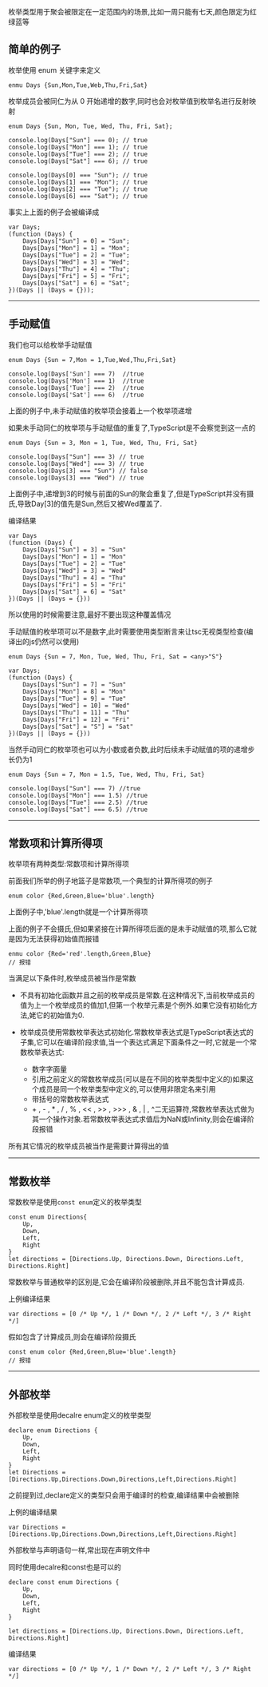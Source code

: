 枚举类型用于聚会被限定在一定范围内的场景,比如一周只能有七天,颜色限定为红绿蓝等

## **简单的例子**

枚举使用 enum 关键字来定义

```
enmu Days {Sun,Mon,Tue,Web,Thu,Fri,Sat}
```

枚举成员会被同仁为从 0 开始递增的数字,同时也会对枚举值到枚举名进行反射映射

```
enum Days {Sun, Mon, Tue, Wed, Thu, Fri, Sat};

console.log(Days["Sun"] === 0); // true
console.log(Days["Mon"] === 1); // true
console.log(Days["Tue"] === 2); // true
console.log(Days["Sat"] === 6); // true

console.log(Days[0] === "Sun"); // true
console.log(Days[1] === "Mon"); // true
console.log(Days[2] === "Tue"); // true
console.log(Days[6] === "Sat"); // true
```

事实上上面的例子会被编译成

```
var Days;
(function (Days) {
    Days[Days["Sun"] = 0] = "Sun";
    Days[Days["Mon"] = 1] = "Mon";
    Days[Days["Tue"] = 2] = "Tue";
    Days[Days["Wed"] = 3] = "Wed";
    Days[Days["Thu"] = 4] = "Thu";
    Days[Days["Fri"] = 5] = "Fri";
    Days[Days["Sat"] = 6] = "Sat";
})(Days || (Days = {}));
```

--- 

## **手动赋值**

我们也可以给枚举手动赋值

```
enum Days {Sun = 7,Mon = 1,Tue,Wed,Thu,Fri,Sat}

console.log(Days['Sun'] === 7)  //true
console.log(Days['Mon'] === 1)  //true
console.log(Days['Tue'] === 2)  //true
console.log(Days['Sat'] === 6)  //true
```

上面的例子中,未手动赋值的枚举项会接着上一个枚举项递增

如果未手动同仁的枚举项与手动赋值的重复了,TypeScript是不会察觉到这一点的

```
enum Days {Sun = 3, Mon = 1, Tue, Wed, Thu, Fri, Sat}

console.log(Days["Sun"] === 3) // true
console.log(Days["Wed"] === 3) // true
console.log(Days[3] === "Sun") // false
console.log(Days[3] === "Wed") // true
```

上面例子中,递增到3的时候与前面的Sun的聚会重复了,但是TypeScript并没有摄氏,导致Day[3]的值先是Sun,然后又被Wed覆盖了.

编译结果

```
var Days
(function (Days) {
    Days[Days["Sun"] = 3] = "Sun"
    Days[Days["Mon"] = 1] = "Mon"
    Days[Days["Tue"] = 2] = "Tue"
    Days[Days["Wed"] = 3] = "Wed"
    Days[Days["Thu"] = 4] = "Thu"
    Days[Days["Fri"] = 5] = "Fri"
    Days[Days["Sat"] = 6] = "Sat"
})(Days || (Days = {}))
```

所以使用的时候需要注意,最好不要出现这种覆盖情况

手动赋值的枚举项可以不是数字,此时需要使用类型断言来让tsc无视类型检查(编译出的js仍然可以使用)

```
enum Days {Sun = 7, Mon, Tue, Wed, Thu, Fri, Sat = <any>"S"}

var Days;
(function (Days) {
    Days[Days["Sun"] = 7] = "Sun"
    Days[Days["Mon"] = 8] = "Mon"
    Days[Days["Tue"] = 9] = "Tue"
    Days[Days["Wed"] = 10] = "Wed"
    Days[Days["Thu"] = 11] = "Thu"
    Days[Days["Fri"] = 12] = "Fri"
    Days[Days["Sat"] = "S"] = "Sat"
})(Days || (Days = {}))
```

当然手动同仁的枚举项也可以为小数或者负数,此时后续未手动赋值的项的递增步长仍为1

```
enum Days {Sun = 7, Mon = 1.5, Tue, Wed, Thu, Fri, Sat}

console.log(Days["Sun"] === 7) //true
console.log(Days["Mon"] === 1.5) //true
console.log(Days["Tue"] === 2.5) //true
console.log(Days["Sat"] === 6.5) //true
```

---

## **常数项和计算所得项**

枚举项有两种类型:常数项和计算所得项

前面我们所举的例子地篮子是常数项,一个典型的计算所得项的例子

```
enum color {Red,Green,Blue='blue'.length}
```

上面例子中,'blue'.length就是一个计算所得项

上面的例子不会摄氏,但如果紧接在计算所得项后面的是未手动赋值的项,那么它就是因为无法获得初始值而报错

```
enmu color {Red='red'.length,Green,Blue}
// 报错
```

当满足以下条件时,枚举成员被当作是常数

- 不具有初始化函数并且之前的枚举成员是常数.在这种情况下,当前枚举成员的值为上一个枚举成员的值加1,但第一个枚举元素是个例外.如果它没有初始化方法,姥它的初始值为0.

- 枚举成员使用常数枚举表达式初始化.常数枚举表达式是TypeScript表达式的子集,它可以在编译阶段求值,当一个表达式满足下面条件之一时,它就是一个常数枚举表达式:  
	- 数字字面量
	- 引用之前定义的常数枚举成员(可以是在不同的枚举类型中定义的)如果这个成员是同一个枚举类型中定义的,可以使用非限定名来引用
	- 带括号的常数枚举表达式
	- \+ , - , * , / , % , << , >> , >>> , & , | , ^二无运算符,常数枚举表达式做为其一个操作对象.若常数枚举表达式求值后为NaN或Infinity,则会在编译阶段报错

所有其它情况的枚举成员被当作是需要计算得出的值

---

## **常数枚举**

常数枚举是使用`const enum`定义的枚举类型

```
const enum Directions{
	Up,
	Down,
	Left,
	Right
}
let directions = [Directions.Up, Directions.Down, Directions.Left, Directions.Right]
```

常数枚举与普通枚举的区别是,它会在编译阶段被删除,并且不能包含计算成员.

上例编译结果

```
var directions = [0 /* Up */, 1 /* Down */, 2 /* Left */, 3 /* Right */]
```
假如包含了计算成员,则会在编译阶段摄氏

```
const enum color {Red,Green,Blue='blue'.length}
// 报错
```

---

## **外部枚举**

外部枚举是使用decalre enum定义的枚举类型

```
declare enum Directions {
	Up,
	Down,
	Left,
	Right
}
let Directions = [Directions.Up,Directions.Down,Directions,Left,Directions.Right]
```

之前提到过,declare定义的类型只会用于编译时的检查,编译结果中会被删除

上例的编译结果

```
var Directions = [Directions.Up,Directions.Down,Directions,Left,Directions.Right]
```

外部枚举与声明语句一样,常出现在声明文件中

同时使用decalre和const也是可以的

```
declare const enum Directions {
    Up,
    Down,
    Left,
    Right
}

let directions = [Directions.Up, Directions.Down, Directions.Left, Directions.Right]
```

编译结果

```
var directions = [0 /* Up */, 1 /* Down */, 2 /* Left */, 3 /* Right */]
```